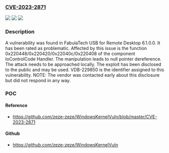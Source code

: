 ### [CVE-2023-2871](https://cve.mitre.org/cgi-bin/cvename.cgi?name=CVE-2023-2871)
![](https://img.shields.io/static/v1?label=Product&message=USB%20for%20Remote%20Desktop&color=blue)
![](https://img.shields.io/static/v1?label=Version&message=%3D%206.1.0.0%20&color=brighgreen)
![](https://img.shields.io/static/v1?label=Vulnerability&message=CWE-476%20NULL%20Pointer%20Dereference&color=brighgreen)

### Description

A vulnerability was found in FabulaTech USB for Remote Desktop 6.1.0.0. It has been rated as problematic. Affected by this issue is the function 0x220448/0x220420/0x22040c/0x220408 of the component IoControlCode Handler. The manipulation leads to null pointer dereference. The attack needs to be approached locally. The exploit has been disclosed to the public and may be used. VDB-229850 is the identifier assigned to this vulnerability. NOTE: The vendor was contacted early about this disclosure but did not respond in any way.

### POC

#### Reference
- https://github.com/zeze-zeze/WindowsKernelVuln/blob/master/CVE-2023-2871

#### Github
- https://github.com/zeze-zeze/WindowsKernelVuln

